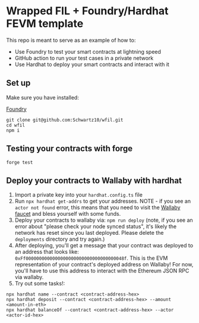 # Wrapped FIL + Foundry/Hardhat FEVM template

This repo is meant to serve as an example of how to:

- Use Foundry to test your smart contracts at lightning speed
- GitHub action to run your test cases in a private network
- Use Hardhat to deploy your smart contracts and interact with it

## Set up

Make sure you have installed:

[Foundry](https://github.com/foundry-rs/foundry)<br />

```
git clone git@github.com:Schwartz10/wfil.git
cd wfil
npm i
```

## Testing your contracts with forge

`forge test`

## Deploy your contracts to Wallaby with hardhat

1. Import a private key into your `hardhat.config.ts` file
2. Run `npx hardhat get-addrs` to get your addresses. NOTE - if you see an `actor not found` error, this means that you need to visit the [Wallaby faucet](https://wallaby.network/#faucet) and bless yourself with some funds.
3. Deploy your contracts to wallaby via: `npm run deploy` (note, if you see an error about "please check your node synced status", it's likely the network has reset since you last deployed. Please delete the `deployments` directory and try again.)
4. After deploying, you'll get a message that your contract was deployed to an address that looks like: `0xFf0000000000000000000000000000000000048f`. This is the EVM representation of your contract's deployed address on Wallaby! For now, you'll have to use this address to interact with the Ethereum JSON RPC via wallaby.
5. Try out some tasks!:

```
npx hardhat name --contract <contract-address-hex>
npx hardhat deposit --contract <contract-address-hex> --amount <amount-in-eth>
npx hardhat balanceOf --contract <contract-address-hex> --actor <actor-id-hex>
```
